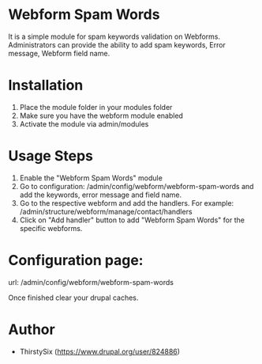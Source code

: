 # Webform Spam Words

  It is a simple module for spam keywords validation on Webforms.
  Administrators can provide the ability to add spam keywords,
  Error message, Webform field name.

# Installation

  1. Place the module folder in your modules folder
  2. Make sure you have the webform module enabled
  3. Activate the module via admin/modules

# Usage Steps

  1. Enable the "Webform Spam Words" module
  2. Go to configuration: /admin/config/webform/webform-spam-words
     and add the keywords, error message and field name.
  3. Go to the respective webform and add the handlers.
     For example: /admin/structure/webform/manage/contact/handlers
  4. Click on "Add handler" button to add "Webform Spam Words"
     for the specific webforms.

# Configuration page:
  url: /admin/config/webform/webform-spam-words

  Once finished clear your drupal caches.

# Author

- ThirstySix  (https://www.drupal.org/user/824886)
